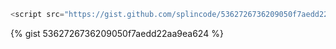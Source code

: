 ```ts
<script src="https://gist.github.com/splincode/5362726736209050f7aedd22aa9ea624.js"></script>
```


  <code data-gist-id="5362726736209050f7aedd22aa9ea624"></code>


{% gist 5362726736209050f7aedd22aa9ea624 %}

